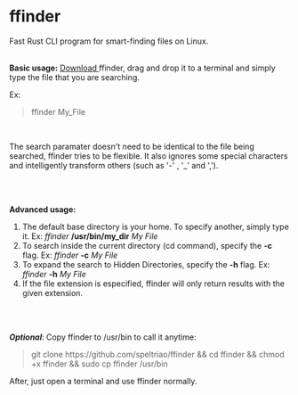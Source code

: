 # ffinder
Fast Rust CLI program for smart-finding files on Linux.
<br></br>
<p><b>Basic usage:</b> <a href="https://github.com/speltriao/ffinder/releases/download/0.1/ffinder"> Download </a> ffinder, drag and drop it to a terminal and simply type the file that you are searching.</p>  
Ex: <blockquote>ffinder My_File</blockquote> 
<br>
<p>The search paramater doesn't need to be identical to the file being searched, ffinder tries to be flexible. It also ignores some special characters and intelligently transform others (such as '-' , '_'  and   ',').</p>


<br></br>
<p><b>Advanced usage:</b></p>
<ol>
  <li>The default base directory is your home. To specify another, simply type it.  Ex:<i> ffinder </i> <b>/usr/bin/my_dir</b> <i>My File</i>
  <li>To search inside the current directory (cd command), specify the <b>-c</b> flag. Ex:<i> ffinder </i> <b>-c</b> <i>My File</i></li>
  <li>To expand the search to Hidden Directories, specify the <b>-h</b> flag. Ex:<i> ffinder </i> <b>-h</b> <i>My File</i></li>
  <li>If the file extension is especified, ffinder will only return results with the given extension.</li>
</ol>
<br></br>
<p><b><i>Optional</b></i>: Copy ffinder to /usr/bin to call it anytime:</p>
<p><blockquote>git clone https://github.com/speltriao/ffinder && cd ffinder && chmod +x ffinder && sudo cp ffinder /usr/bin</blockquote></p>
<p> After, just open a terminal and use ffinder normally.</p>

